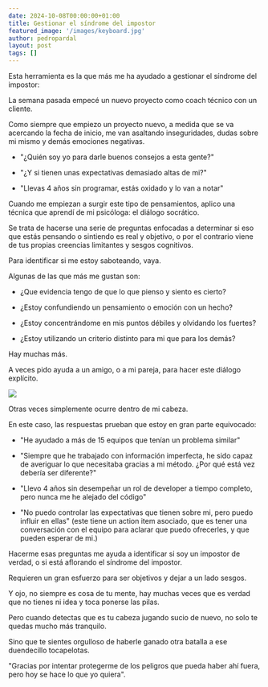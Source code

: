 ```yaml
---
date: 2024-10-08T00:00:00+01:00
title: Gestionar el síndrome del impostor
featured_image: '/images/keyboard.jpg'
author: pedropardal
layout: post
tags: []
---
```


Esta herramienta es la que más me ha ayudado a gestionar el síndrome del impostor:

La semana pasada empecé un nuevo proyecto como coach técnico con un cliente.

Como siempre que empiezo un proyecto nuevo, a medida que se va acercando la fecha de inicio, me van asaltando inseguridades, dudas sobre mi mismo y demás emociones negativas.

- "¿Quién soy yo para darle buenos consejos a esta gente?"

- "¿Y si tienen unas expectativas demasiado altas de mi?"

- "Llevas 4 años sin programar, estás oxidado y lo van a notar"

Cuando me empiezan a surgir este tipo de pensamientos, aplico una técnica que aprendí de mi psicóloga: el diálogo socrático.

Se trata de hacerse una serie de preguntas enfocadas a determinar si eso que estás pensando o sintiendo es real y objetivo, o por el contrario viene de tus propias creencias limitantes y sesgos cognitivos.

Para identificar si me estoy saboteando, vaya.

Algunas de las que más me gustan son:

- ¿Que evidencia tengo de que lo que pienso y siento es cierto?

- ¿Estoy confundiendo un pensamiento o emoción con un hecho?

- ¿Estoy concentrándome en mis puntos débiles y olvidando los fuertes?

- ¿Estoy utilizando un criterio distinto para mi que para los demás?

Hay muchas más.

A veces pido ayuda a un amigo, o a mi pareja, para hacer este diálogo explícito.

![](/images/blog/1726471217614.jpg)

Otras veces simplemente ocurre dentro de mi cabeza.

En este caso, las respuestas prueban que estoy en gran parte equivocado:

- "He ayudado a más de 15 equipos que tenían un problema similar"

- "Siempre que he trabajado con información imperfecta, he sido capaz de averiguar lo que necesitaba gracias a mi método. ¿Por qué está vez debería ser diferente?"

- "Llevo 4 años sin desempeñar un rol de developer a tiempo completo, pero nunca me he alejado del código"

- "No puedo controlar las expectativas que tienen sobre mi, pero puedo influir en ellas" (este tiene un action item asociado, que es tener una conversación con el equipo para aclarar que puedo ofrecerles, y que pueden esperar de mi.)

Hacerme esas preguntas me ayuda a identificar si soy un impostor de verdad, o si está aflorando el síndrome del impostor.

Requieren un gran esfuerzo para ser objetivos y dejar a un lado sesgos.

Y ojo, no siempre es cosa de tu mente, hay muchas veces que es verdad que no tienes ni idea y toca ponerse las pilas.

Pero cuando detectas que es tu cabeza jugando sucio de nuevo, no solo te quedas mucho más tranquilo.

Sino que te sientes orgulloso de haberle ganado otra batalla a ese duendecillo tocapelotas.

"Gracias por intentar protegerme de los peligros que pueda haber ahí fuera, pero hoy se hace lo que yo quiera".
